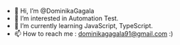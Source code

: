- 👋 Hi, I’m @DominikaGagala
- 👀 I’m interested in Automation Test.
- 🌱 I’m currently learning JavaScript, TypeScript.
- 📫 How to reach me : dominikagagala91@gmail.com :) 

<!---
DominikaGagala/DominikaGagala is a ✨ special ✨ repository because its `README.md` (this file) appears on your GitHub profile.
You can click the Preview link to take a look at your changes.
--->
